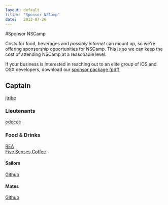 ```yaml
---
layout: default
title:  "Sponsor NSCamp"
date:   2013-07-26
---
```


#Sponsor NSCamp

Costs for food, beverages and *possibly internet* can mount up, 
so we're offering sponsorship opportunities for NSCamp. This is so we can keep the cost
of attending NSCamp at a reasonable level. 

If your business is interested in reaching out to an elite group of iOS and OSX developers, download our [sponsor package (pdf)](https://docs.google.com/file/d/0ByJ_GJ0AlOhbRHdxTlJBUlJRR0E/edit?usp=sharing)



<div id="sponsor-captains" class="sponsors-1">
  <h2>Captain</h2>
  <a href="http://jtribe.com.au" class="sponsor sponsor-jtribe"><div>jtribe</div></a>
</div>

<div id="sponsor-lientenants" class="sponsors-2">
  <h3>Lieutenants</h3>
  <a href="http://odecee.com.au" class="sponsor sponsor-odecee"><div>odecee</div></a>
</div>

<div id="sponsor-food-drinks" class="sponsors-2">
  <h3>Food &amp; Drinks</h3>
  <a href="http://realestate.com.au" class="sponsor sponsor-rea"><div>REA</div></a>
  <a href="http://www.fivesenses.com.au/" class="sponsor sponsor-5senses"><div>Five Senses Coffee</div></a>
</div>


<div id="sponsor-sailors" class="sponsors-3">
  <h4>Sailors</h4>
  <a href="http://github.com" class="sponsor sponsor-github"><div>Github</div></a>
</div>

<div id="sponsor-mates" class="sponsors-3">
  <h4>Mates</h4>
  <a href="http://www.envato.com" class="sponsor sponsor-envato"><div>Github</div></a>
</div>


